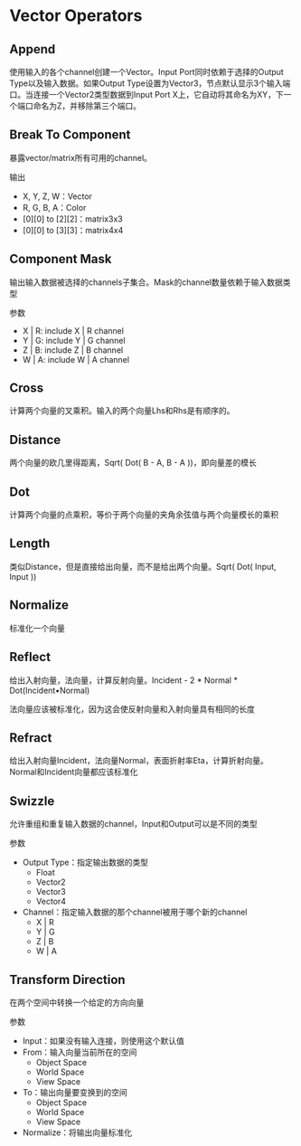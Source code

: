 # Vector Operators

## Append

使用输入的各个channel创建一个Vector。Input Port同时依赖于选择的Output Type以及输入数据。如果Output Type设置为Vector3，节点默认显示3个输入端口。当连接一个Vector2类型数据到Input Port X上，它自动将其命名为XY，下一个端口命名为Z，并移除第三个端口。

## Break To Component

暴露vector/matrix所有可用的channel。

输出

- X, Y, Z, W：Vector
- R, G, B, A：Color
- [0][0] to [2][2]：matrix3x3
- [0][0] to [3][3]：matrix4x4

## Component Mask

输出输入数据被选择的channels子集合。Mask的channel数量依赖于输入数据类型

参数

- X | R: include X | R channel
- Y | G: include Y | G channel
- Z | B: include Z | B channel
- W | A: include W | A channel

## Cross

计算两个向量的叉乘积。输入的两个向量Lhs和Rhs是有顺序的。

## Distance

两个向量的欧几里得距离，Sqrt( Dot( B - A, B - A ))，即向量差的模长

## Dot

计算两个向量的点乘积，等价于两个向量的夹角余弦值与两个向量模长的乘积

## Length

类似Distance，但是直接给出向量，而不是给出两个向量。Sqrt( Dot( Input, Input ))

## Normalize

标准化一个向量

## Reflect

给出入射向量，法向量，计算反射向量。Incident - 2 \* Normal * Dot(Incident•Normal)

法向量应该被标准化，因为这会使反射向量和入射向量具有相同的长度

## Refract

给出入射向量Incident，法向量Normal，表面折射率Eta，计算折射向量。Normal和Incident向量都应该标准化

## Swizzle

允许重组和重复输入数据的channel，Input和Output可以是不同的类型

参数

- Output Type：指定输出数据的类型
  - Float
  - Vector2
  - Vector3
  - Vector4
- Channel：指定输入数据的那个channel被用于哪个新的channel
  - X | R
  - Y | G
  - Z | B
  - W | A

## Transform Direction

在两个空间中转换一个给定的方向向量

参数

- Input：如果没有输入连接，则使用这个默认值
- From：输入向量当前所在的空间
  - Object Space
  - World Space
  - View Space
- To：输出向量要变换到的空间
  - Object Space
  - World Space
  - View Space
- Normalize：将输出向量标准化
